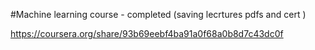 #Machine learning course - completed (saving lecrtures pdfs and cert )  

https://coursera.org/share/93b69eebf4ba91a0f68a0b8d7c43dc0f
